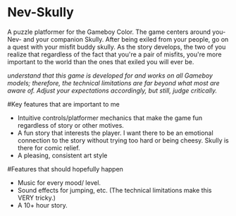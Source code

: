 # Nev-Skully
  A puzzle platformer for the Gameboy Color. The game centers around you- Nev- and your 
companion Skully. After being exiled from your people, go on a quest with your misfit
buddy skully. As the story develops, the two of you realize that regardless of the 
fact that you're a pair of misfits, you're more important to the world than the ones
that exiled you will ever be.

*understand that this game is developed for and works on all Gameboy models; therefore, the technical limitations are far beyond what most are aware of. Adjust your expectations accordingly, but still, judge critically.*

#Key features that are important to me

- Intuitive controls/platformer mechanics that make the game fun regardless of story or other motives.
- A fun story that interests the player. I want there to be an emotional connection to the story without trying too hard or being cheesy. Skully is there for comic relief.
- A pleasing, consistent art style

#Features that should hopefully happen

- Music for every mood/ level.
- Sound effects for jumping, etc. (The technical limitations make this VERY tricky.)
- A 10+ hour story.
